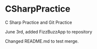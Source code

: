 # CSharpPractice
C Sharp Practice and Git Practice

June 3rd, added FizzBuzzApp to repository

Changed README.md to test merge.
